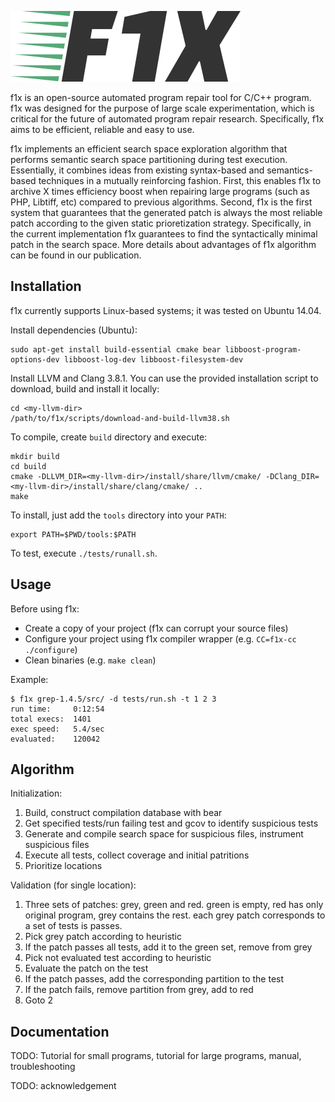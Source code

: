 ![workflow](doc/logo.png)

f1x is an open-source automated program repair tool for C/C++ program. f1x was designed for the purpose of large scale experimentation, which is critical for the future of automated program repair research. Specifically, f1x aims to be efficient, reliable and easy to use.

f1x implements an efficient search space exploration algorithm that performs semantic search space partitioning during test execution. Essentially, it combines ideas from existing syntax-based and semantics-based techniques in a mutually reinforcing fashion. First, this enables f1x to archive X times efficiency boost when repairing large programs (such as PHP, Libtiff, etc) compared to previous algorithms. Second, f1x is the first system that guarantees that the generated patch is always the most reliable patch according to the given static prioretization strategy. Specifically, in the current implementation f1x guarantees to find the syntactically minimal patch in the search space. More details about advantages of f1x algorithm can be found in our publication.

## Installation ##

f1x currently supports Linux-based systems; it was tested on Ubuntu 14.04.

Install dependencies (Ubuntu):

    sudo apt-get install build-essential cmake bear libboost-program-options-dev libboost-log-dev libboost-filesystem-dev
    
Install LLVM and Clang 3.8.1. You can use the provided installation script to download, build and install it locally:

    cd <my-llvm-dir>
    /path/to/f1x/scripts/download-and-build-llvm38.sh
    
To compile, create `build` directory and execute:
    
    mkdir build
    cd build
    cmake -DLLVM_DIR=<my-llvm-dir>/install/share/llvm/cmake/ -DClang_DIR=<my-llvm-dir>/install/share/clang/cmake/ ..
    make
    
To install, just add the `tools` directory into your `PATH`:

    export PATH=$PWD/tools:$PATH
    
To test, execute `./tests/runall.sh`.
    
## Usage ##
    
Before using f1x:

- Create a copy of your project (f1x can corrupt your source files)
- Configure your project using f1x compiler wrapper (e.g. `CC=f1x-cc ./configure`)
- Clean binaries (e.g. `make clean`)

Example:

    $ f1x grep-1.4.5/src/ -d tests/run.sh -t 1 2 3
    run time:     0:12:54
    total execs:  1401
    exec speed:   5.4/sec
    evaluated:    120042
    
## Algorithm ##

Initialization:

1. Build, construct compilation database with bear
2. Get specified tests/run failing test and gcov to identify suspicious tests
3. Generate and compile search space for suspicious files, instrument suspicious files
4. Execute all tests, collect coverage and initial patritions
5. Prioritize locations

Validation (for single location):

1. Three sets of patches: grey, green and red. green is empty, red has only original program, grey contains the rest. each grey patch corresponds to a set of tests is passes.
2. Pick grey patch according to heuristic
3. If the patch passes all tests, add it to the green set, remove from grey
4. Pick not evaluated test according to heuristic
5. Evaluate the patch on the test
6. If the patch passes, add the corresponding partition to the test
7. If the patch fails, remove partition from grey, add to red
8. Goto 2

## Documentation ##

TODO: Tutorial for small programs, tutorial for large programs, manual, troubleshooting

TODO: acknowledgement

